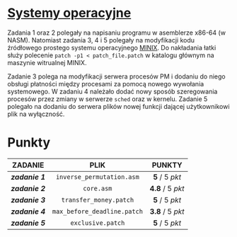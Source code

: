 # [Systemy operacyjne](https://usosweb.uw.edu.pl/kontroler.php?_action=katalog2/przedmioty/pokazPrzedmiot&prz_kod=1000-214bSOB)

Zadania 1 oraz 2 polegały na napisaniu programu w asemblerze x86-64 (w NASM). Natomiast zadania 3, 4 i 5 polegały na modyfikacji kodu źródłowego prostego systemu operacyjnego [MINIX](https://www.minix3.org/). Do nakładania łatki służy polecenie `patch -p1 < patch_file.patch` w katalogu głównym na maszynie witrualnej MINIX.

Zadanie 3 polega na modyfikacji serwera procesów PM i dodaniu do niego obsługi płatności między procesami za pomocą nowego wywołania systemowego. W zadaniu 4 należało dodać nowy sposób szeregowania procesów przez zmiany w serwerze `sched` oraz w kernelu. Zadanie 5 polegało na dodaniu do serwera plików nowej funkcji dającej użytkownikowi plik na wyłączność.

# Punkty

|     ZADANIE     |      PLIK       |      PUNKTY       |
| :-------------: | :-------------: | :---------------: |
|    **_zadanie 1_**    | `inverse_permutation.asm` |  **5** / 5 _pkt_  |
|    **_zadanie 2_**    | `core.asm` |  **4.8** / 5 _pkt_  |
| **_zadanie 3_** | `transfer_money.patch` |  **5** / 5 _pkt_  |
| **_zadanie 4_** | `max_before_deadline.patch` | **3.8** / 5 _pkt_ |
| **_zadanie 5_** | `exclusive.patch` | **5** / 5 _pkt_ |